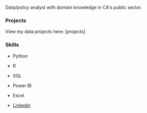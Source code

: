 
Data/policy analyst with domain knowledge in CA's public sector.

### Projects

View my data projects here:
[projects]

### Skills

- Python
- R
- SQL
- Power BI
- Excel

- [Linkedin](https://www.linkedin.com/in/adrian-bracewell-425567129/)
